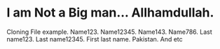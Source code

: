 # I am Not a Big man... Allhamdullah.


Cloning File example. Name123. Name12345. Name143. Name786. Last name123. Last name12345. First last name. Pakistan.  And etc
